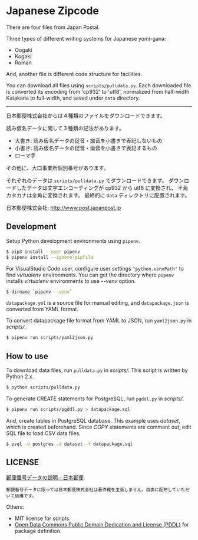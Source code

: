# Japanese Zipcode

There are four files from Japan Postal.

Three types of different writing systems for Japanese yomi-gana:

* Oogaki
* Kogaki
* Roman

And, another file is different code structure for facilities.

You can download all files using `scripts/pulldata.py`.
Each downloaded file is converted its encoding from 'cp932' to 'utf8',
normalized from half-width Katakana to full-width,
and saved under `data` directory.

-----

日本郵便株式会社からは４種類のファイルをダウンロードできます。

読み仮名データに関して３種類の記法があります。

* 大書き: 読み仮名データの促音・拗音を小書きで表記しないもの
* 小書き: 読み仮名データの促音・拗音を小書きで表記するもの
* ローマ字

その他に、大口事業所個別番号があります。

それぞれのデータは `scripts/pulldata.py` でダウンロードできます。
ダウンロードしたデータは文字エンコーディングが cp932 から utf8 に変換され、
半角カタカナは全角に変換されます。
最終的に `data` ディレクトリに配置されます。

日本郵便株式会社: http://www.post.japanpost.jp

## Development

Setup Python development environments using `pipenv`.

```bash
$ pip3 install --user pipenv
$ pipenv install --ignore-pipfile
```

For VisualStudio Code user, configure user settings `"python.venvPath"` to find *virtualenv* environments.
You can get the directory where `pipenv` installs *virtualenv* environments to use *--venv* option.

```bash
$ dirname `pipenv --venv`
```

`datapackage.yml` is a source file for manual editing, and `datapackage.json` is converted from YAML format.

To convert datapackage file format from YAML to JSON, run `yaml2json.py` in *scripts/*.

```bash
$ pipenv run scripts/yaml2json.py
```

## How to use

To download data files, run `pulldata.py` in *scripts/*.
This script is written by Python 2.x.

```bash
$ python scripts/pulldata.py
```

To generate CREATE statements for PostgreSQL, run `pgddl.py` in *scripts/*.

```bash
$ pipenv run scripts/pgddl.py > datapackage.sql
```

And, create tables in PostgreSQL database. This example uses *dataset*, which is created beforehand.
Since *COPY* statements are comment out, edit SQL file to load CSV data files.

```bash
$ psql -U postgres -d dataset -f datapackage.sql
```

## LICENSE

[郵便番号データの説明 - 日本郵便](http://www.post.japanpost.jp/zipcode/dl/readme.html)

    郵便番号データに限っては日本郵便株式会社は著作権を主張しません。自由に配布していただいて結構です。

Others:

- MIT license for scripts.
- [Open Data Commons Public Domain Dedication and License (PDDL)](https://opendatacommons.org/licenses/pddl/) for package definition.
